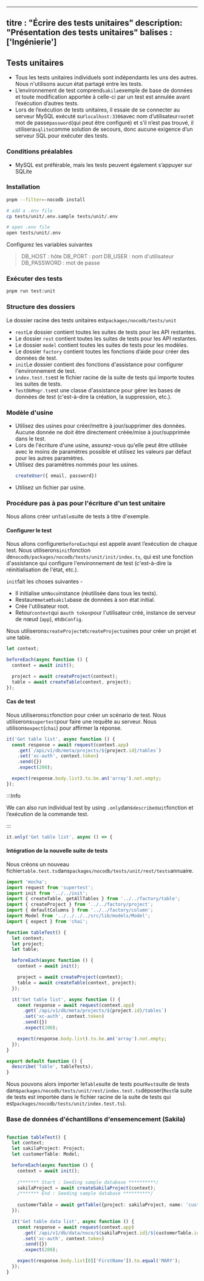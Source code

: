 ***

titre : "Écrire des tests unitaires"
description: "Présentation des tests unitaires"
balises : \['Ingénierie']
-------------------------

## Tests unitaires

* Tous les tests unitaires individuels sont indépendants les uns des autres. Nous n'utilisons aucun état partagé entre les tests.
* L’environnement de test comprend`sakila`exemple de base de données et toute modification apportée à celle-ci par un test est annulée avant l’exécution d’autres tests.
* Lors de l’exécution de tests unitaires, il essaie de se connecter au serveur MySQL exécuté sur`localhost:3306`avec nom d’utilisateur`root`et mot de passe`password`(qui peut être configuré) et s’il n’est pas trouvé, il utilisera`sqlite`comme solution de secours, donc aucune exigence d’un serveur SQL pour exécuter des tests.

### Conditions préalables

* MySQL est préférable, mais les tests peuvent également s’appuyer sur SQLite

### Installation

```bash
pnpm --filter=-nocodb install

# add a .env file
cp tests/unit/.env.sample tests/unit/.env

# open .env file
open tests/unit/.env
```

Configurez les variables suivantes

> DB\_HOST : hôte
> DB\_PORT : port
> DB\_USER : nom d'utilisateur
> DB\_PASSWORD : mot de passe

### Exécuter des tests

```bash
pnpm run test:unit
```

### Structure des dossiers

Le dossier racine des tests unitaires est`packages/nocodb/tests/unit`

* `rest`Le dossier contient toutes les suites de tests pour les API restantes.
* Le dossier `rest` contient toutes les suites de tests pour les API restantes.
* Le dossier `model` contient toutes les suites de tests pour les modèles.
* Le dossier `factory` contient toutes les fonctions d’aide pour créer des données de test.
* `init`Le dossier contient des fonctions d'assistance pour configurer l'environnement de test.
* `index.test.ts`est le fichier racine de la suite de tests qui importe toutes les suites de tests.
* `TestDbMngr.ts`est une classe d'assistance pour gérer les bases de données de test (c'est-à-dire la création, la suppression, etc.).

### Modèle d'usine

* Utilisez des usines pour créer/mettre à jour/supprimer des données. Aucune donnée ne doit être directement créée/mise à jour/supprimée dans le test.
* Lors de l'écriture d'une usine, assurez-vous qu'elle peut être utilisée avec le moins de paramètres possible et utilisez les valeurs par défaut pour les autres paramètres.
* Utilisez des paramètres nommés pour les usines.
  ```ts
  createUser({ email, password})
  ```
* Utilisez un fichier par usine.

### Procédure pas à pas pour l'écriture d'un test unitaire

Nous allons créer un`Table`suite de tests à titre d'exemple.

#### Configurer le test

Nous allons configurer`beforeEach`qui est appelé avant l’exécution de chaque test. Nous utiliserons`init`fonction de`nocodb/packages/nocodb/tests/unit/init/index.ts`, qui est une fonction d'assistance qui configure l'environnement de test (c'est-à-dire la réinitialisation de l'état, etc.).

`init`fait les choses suivantes -

* Il initialise un`Noco`instance (réutilisée dans tous les tests).
* Restaure`meta`et`sakila`base de données à son état initial.
* Crée l'utilisateur root.
* Retour`context`qui a`auth token`pour l'utilisateur créé, instance de serveur de nœud (`app`), et`dbConfig`.

Nous utiliserons`createProject`et`createProject`usines pour créer un projet et une table.

```typescript
let context;

beforeEach(async function () {
  context = await init();

  project = await createProject(context);
  table = await createTable(context, project);
});
```

#### Cas de test

Nous utiliserons`it`fonction pour créer un scénario de test. Nous utiliserons`supertest`pour faire une requête au serveur. Nous utilisons`expect`(`chai`) pour affirmer la réponse.

```typescript
it('Get table list', async function () {
  const response = await request(context.app)
    .get(`/api/v1/db/meta/projects/${project.id}/tables`)
    .set('xc-auth', context.token)
    .send({})
    .expect(200);

  expect(response.body.list).to.be.an('array').not.empty;
});
```

:::Info

We can also run individual test by using `.only`dans`describe`ou`it`fonction et l’exécution de la commande test.

:::

```typescript
it.only('Get table list', async () => {
```

#### Intégration de la nouvelle suite de tests

Nous créons un nouveau fichier`table.test.ts`dans`packages/nocodb/tests/unit/rest/tests`annuaire.

```typescript
import 'mocha';
import request from 'supertest';
import init from '../../init';
import { createTable, getAllTables } from '../../factory/table';
import { createProject } from '../../factory/project';
import { defaultColumns } from '../../factory/column';
import Model from '../../../../src/lib/models/Model';
import { expect } from 'chai';

function tableTest() {
  let context;
  let project;
  let table;

  beforeEach(async function () {
    context = await init();

    project = await createProject(context);
    table = await createTable(context, project);
  });

  it('Get table list', async function () {
    const response = await request(context.app)
      .get(`/api/v1/db/meta/projects/${project.id}/tables`)
      .set('xc-auth', context.token)
      .send({})
      .expect(200);

    expect(response.body.list).to.be.an('array').not.empty;
  });
}

export default function () {
  describe('Table', tableTests);
}
```

Nous pouvons alors importer le`Table`suite de tests pour`Rest`suite de tests dans`packages/nocodb/tests/unit/rest/index.test.ts`déposer(`Rest`la suite de tests est importée dans le fichier racine de la suite de tests qui est`packages/nocodb/tests/unit/index.test.ts`).

### Base de données d'échantillons d'ensemencement (Sakila)

```typescript

function tableTest() {
  let context;
  let sakilaProject: Project;
  let customerTable: Model;

  beforeEach(async function () {
    context = await init();
    
    /******* Start : Seeding sample database **********/
    sakilaProject = await createSakilaProject(context);
    /******* End : Seeding sample database **********/
    
    customerTable = await getTable({project: sakilaProject, name: 'customer'})
  });

  it('Get table data list', async function () {
    const response = await request(context.app)
      .get(`/api/v1/db/data/noco/${sakilaProject.id}/${customerTable.id}`)
      .set('xc-auth', context.token)
      .send({})
      .expect(200);

    expect(response.body.list[0]['FirstName']).to.equal('MARY');
  });
}
```

